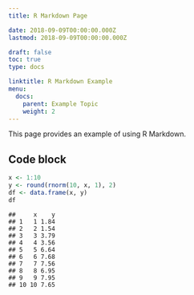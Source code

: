 ```yaml
---
title: R Markdown Page

date: 2018-09-09T00:00:00.000Z
lastmod: 2018-09-09T00:00:00.000Z

draft: false
toc: true
type: docs

linktitle: R Markdown Example
menu:
  docs:
    parent: Example Topic
    weight: 2
---
```


This page provides an example of using R Markdown.

## Code block


```r
x <- 1:10
y <- round(rnorm(10, x, 1), 2)
df <- data.frame(x, y)
df
```

```
##     x    y
## 1   1 1.84
## 2   2 1.54
## 3   3 3.79
## 4   4 3.56
## 5   5 6.64
## 6   6 7.68
## 7   7 7.56
## 8   8 6.95
## 9   9 7.95
## 10 10 7.65
```
